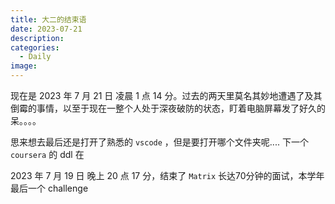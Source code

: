 ```yaml
---
title: 大二的结束语
date: 2023-07-21
description: 
categories: 
  - Daily
image: 
---
```


现在是 2023 年 7 月 21 日 凌晨 1 点 14 分。过去的两天里莫名其妙地遭遇了及其倒霉的事情，以至于现在一整个人处于深夜破防的状态，盯着电脑屏幕发了好久的呆。。。。

思来想去最后还是打开了熟悉的 `vscode` ，但是要打开哪个文件夹呢.... 下一个 `coursera` 的 ddl 在 

2023 年 7 月 19 日 晚上 20 点 17 分，结束了 `Matrix` 长达70分钟的面试，本学年最后一个 challenge